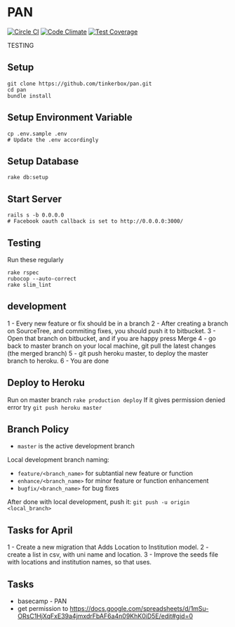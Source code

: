 # PAN

[![Circle CI](https://circleci.com/gh/tinkerbox/pan.svg?style=svg&circle-token=6e54f3ceb9c3a2d4707fe06ba43362527370fe6f)](https://circleci.com/gh/tinkerbox/pan)
[![Code Climate](https://codeclimate.com/repos/5636f5666956801ac0004e0d/badges/b82a5b2d4f73799bd70d/gpa.svg)](https://codeclimate.com/repos/5636f5666956801ac0004e0d/feed)
[![Test Coverage](https://codeclimate.com/repos/5636f5666956801ac0004e0d/badges/b82a5b2d4f73799bd70d/coverage.svg)](https://codeclimate.com/repos/5636f5666956801ac0004e0d/coverage)

TESTING
## Setup
```
git clone https://github.com/tinkerbox/pan.git
cd pan
bundle install
```

## Setup Environment Variable
```
cp .env.sample .env
# Update the .env accordingly
```

## Setup Database
```
rake db:setup
```

## Start Server
```
rails s -b 0.0.0.0
# Facebook oauth callback is set to http://0.0.0.0:3000/
```

## Testing

Run these regularly
```
rake rspec
rubocop --auto-correct
rake slim_lint
```

## development
1 - Every new feature or fix should be in a branch
2 - After creating a branch on SourceTree, and commiting fixes, you should push it to bitbucket.
3 - Open that branch on bitbucket, and if you are happy press Merge
4 - go back to master branch on your local machine, git pull the latest changes (the merged branch)
5 - git push heroku master, to deploy the master branch to heroku.
6 - You are done



## Deploy to Heroku
Run on master branch `rake production deploy`
If it gives permission denied error try  `git push heroku master`

## Branch Policy

- `master` is the active development branch

Local development branch naming:

- `feature/<branch_name>` for subtantial new feature or function
- `enhance/<branch_name>` for minor feature or function enhancement
- `bugfix/<branch_name>` for bug fixes

After done with local development, push it:
```git push -u origin <local_branch>```

## Tasks for April
  1 - Create a new migration that Adds Location to Institution model.
  2 - create a list in csv, with uni name and location.
  3 - Improve the seeds file with locations and institution names, so that uses.




## Tasks
- basecamp - PAN
- get permission to https://docs.google.com/spreadsheets/d/1mSu-ORsC1HjXqFxE39a4jmxdrFbAF6a4n09KhK0iD5E/edit#gid=0
